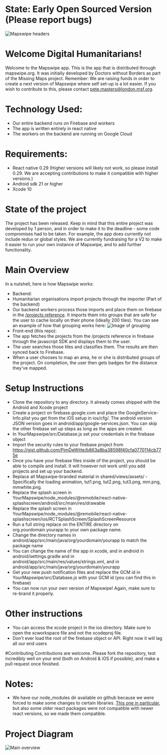 # State: Early Open Sourced Version (Please report bugs)
![Mapswipe headers](http://i.imgur.com/MWhmHpW.jpg)
# Welcome Digital Humanitarians!
Welcome to the Mapswipe app. This is the app that is distributed through mapswipe.org. It was initially developed by Doctors without Borders as part of the Missing Maps project. Remember: We are raising funds in order to create a next version of Mapswipe where self set-up is a lot easier. If you wish to contribute to this, please contact pete.masters@london.msf.org.

# Technology Used:
- Our entire backend runs on Firebase and workers
- The app is written entirely in react native
- The workers on the backend are running on Google Cloud

# Requirements:
- React native 0.29 (Higher versions will likely not work, so please install 0.29. We are accepting contributions to make it compatible with higher versions.)
- Android sdk 21 or higher
- Xcode 10

# State of the project
The project has been released. Keep in mind that this entire project was developed by 1 person, and in order to make it to the deadline - some code compromises had to be taken. For example, the app does currently not include redux or global styles. We are currently fundraising for a V2 to make it easier to run your own instance of Mapswipe, and to add further functionality.

# Main Overview
In a nutshell, here is how Mapswipe works:
- Backend:
- Humanitarian organisations import projects through the importer (Part of the backend)
- Our backend workers process those imports and place them on firebase in the [/projects reference](https://msf-mapswipe.firebaseio.com/projects.json). It imports them into groups that are safe for the user to cache locally on their phone (ideally 200 tiles). You can see an example of how that grouping works here: ![Image of grouping](http://i.imgur.com/giQq43i.jpg)
- Front-end (this repo): 
- The app fetches the projects from the /projects reference in firebase through the javascript SDK and displays them to the user.
- The user searches those tiles and classifies them. The results are then synced back to Firebase.
- When a user chooses to map an area, he or she is distributed groups of the project. On completion, the user then gets badges for the distance they've mapped.

# Setup Instructions

- Clone the repository to any directory. It already comes shipped with the Android and Xcode project
- Create a project on firebase.google.com and place the GoogleService-Info.plist you get from the iOS setup in ios/cfg/. The android version JSON version goes in android/app/google-services.json. You can skip the other firebase set up steps as long as the apps are created.
- In YourMapswipe/src/Database.js set your credentials in the firebase object
- Import the security rules to your firebase project from https://gist.github.com/PimDeWitte/b863a8ba38598f40cfa0770114cb775e
- Once you have your firebase files inside of the project, you should be able to compile and install. It will however not work until you add projects and set up your backend.
- Replace all Mapswipe-branded material in shared/views/assets/ - Specifically the loading animation, tut1.png, tut2.png, tut3.png, mm.png, mmwhite.png.
- Replace the splash screen in YourMapswipe/node_modules/@remobile/react-native-splashscreen/android/src/main/res/drawable
- Replace the splash screen in YourMapswipe/node_modules/@remobile/react-native-splashscreen/ios/RCTSplashScreen/SplashScreenResource
- Run a full string replace on the ENTIRE directory on org.yourdomain.yourapp to your own package name.
- Change the directory names in android/app/src/main/java/org/yourdomain/yourapp to match the package name
- You can change the name of the app in xcode, and in android in android/settings.gradle and in android/app/src/main/res/values/strings.xml, and in android/app/src/main/java/org/yourdomain/yourapp
- Get your new push notification files and replace the GCM id in YourMapswipe/src/Database.js with your GCM id (you can find this in firebase)
- You can now run your own version of Mapswipe! Again, make sure to re-brand it properly.

# Other instructions
- You can access the xcode project in the ios directory. Make sure to open the xcworkspace file and not the xcodeproj file.
- Don't ever load the root of the firebase object or API. Right now it will lag all our end users


#Contributing
Contributions are welcome. Please fork the repository, test incredibly well on your end (both on Android & iOS if possible), and make a pull request once finished.

# Notes:
- We have our node_modules dir available on github because we were forced to make some changes to certain libraries. [This one in particular](https://github.com/leecade/react-native-swiper/issues/111#issuecomment-227443561), but also some older react packages were not compatible with newer react versions, so we made them compatible.

# Project Diagram
![Main overview](http://i.imgur.com/PYT62JF.png)
